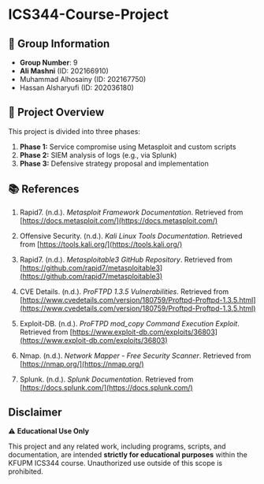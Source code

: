 # ICS344-Course-Project

## 👥 Group Information
- **Group Number**: 9
- **Ali Mashni** (ID: 202166910)
- Muhammad Alhosainy (ID: 202167750)
- Hassan Alsharyufi (ID: 202036180)

## 📌 Project Overview
This project is divided into three phases:
1. **Phase 1:** Service compromise using Metasploit and custom scripts
2. **Phase 2:** SIEM analysis of logs (e.g., via Splunk)
3. **Phase 3:** Defensive strategy proposal and implementation

## 📚 References

1. Rapid7. (n.d.). *Metasploit Framework Documentation*. Retrieved from [https://docs.metasploit.com/](https://docs.metasploit.com/)

2. Offensive Security. (n.d.). *Kali Linux Tools Documentation*. Retrieved from [https://tools.kali.org/](https://tools.kali.org/)

3. Rapid7. (n.d.). *Metasploitable3 GitHub Repository*. Retrieved from [https://github.com/rapid7/metasploitable3](https://github.com/rapid7/metasploitable3)

4. CVE Details. (n.d.). *ProFTPD 1.3.5 Vulnerabilities*. Retrieved from [https://www.cvedetails.com/version/180759/Proftpd-Proftpd-1.3.5.html](https://www.cvedetails.com/version/180759/Proftpd-Proftpd-1.3.5.html)

5. Exploit-DB. (n.d.). *ProFTPD mod_copy Command Execution Exploit*. Retrieved from [https://www.exploit-db.com/exploits/36803](https://www.exploit-db.com/exploits/36803)

6. Nmap. (n.d.). *Network Mapper - Free Security Scanner*. Retrieved from [https://nmap.org/](https://nmap.org/)

7. Splunk. (n.d.). *Splunk Documentation*. Retrieved from [https://docs.splunk.com/](https://docs.splunk.com/)

## Disclaimer

⚠️ **Educational Use Only**

This project and any related work, including programs, scripts, and documentation, are intended **strictly for educational purposes** within the KFUPM ICS344 course. Unauthorized use outside of this scope is prohibited.